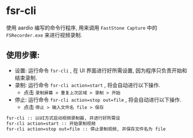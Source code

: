 # fsr-cli

使用 aardio 编写的命令行程序, 用来调用 `FastStone Capture` 中的 `FSRecorder.exe` 来进行视频录制.


## 使用步骤:
- 设置: 运行命令 `fsr-cli` , 在 UI 界面进行好所需设置, 因为程序只负责开始和结束录制.
- 录制: 运行命令 `fsr-cli action=start` , 将会自动进行以下操作.
  - 点击 `录制屏幕 > 重复上次区域 > 录制 > 开始`
- 停止: 运行命令 `fsr-cli action=stop out=file` , 将会自动进行以下操作.
  - 点击 `停止 > 输入文件名 file > 保存`


``` bat
fsr-cli :: 以UI方式启动视频录制器, 并进行好所需设
fsr-cli action=start :: 开始录制视频
fsr-cli action=stop out=file :: 停止录制视频, 并保存文件名为 file
```
